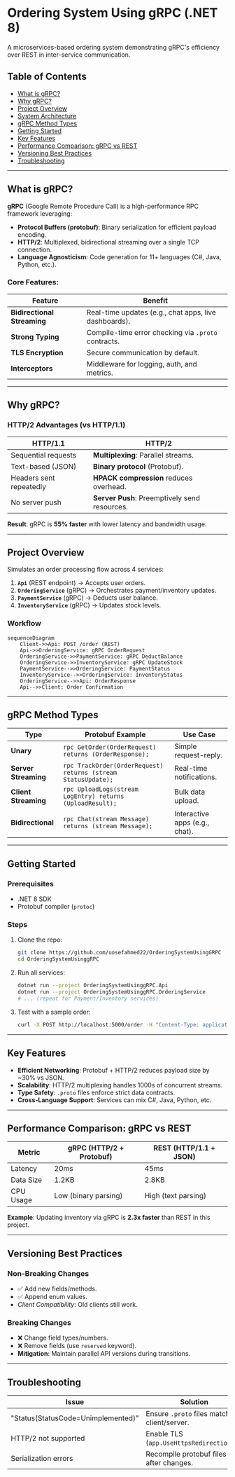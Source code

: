 # Ordering System Using gRPC (.NET 8)

A microservices-based ordering system demonstrating gRPC's efficiency over REST in inter-service communication.

## Table of Contents
- [What is gRPC?](#what-is-grpc)
- [Why gRPC?](#why-grpc)
- [Project Overview](#project-overview)
- [System Architecture](#system-architecture)
- [gRPC Method Types](#grpc-method-types)
- [Getting Started](#getting-started)
- [Key Features](#key-features)
- [Performance Comparison: gRPC vs REST](#performance-comparison-grpc-vs-rest)
- [Versioning Best Practices](#versioning-best-practices)
- [Troubleshooting](#troubleshooting)

---

## What is gRPC?
**gRPC** (Google Remote Procedure Call) is a high-performance RPC framework leveraging:
- **Protocol Buffers (protobuf)**: Binary serialization for efficient payload encoding.
- **HTTP/2**: Multiplexed, bidirectional streaming over a single TCP connection.
- **Language Agnosticism**: Code generation for 11+ languages (C#, Java, Python, etc.).

### Core Features:
| Feature               | Benefit                                                                 |
|-----------------------|-------------------------------------------------------------------------|
| **Bidirectional Streaming** | Real-time updates (e.g., chat apps, live dashboards).                  |
| **Strong Typing**     | Compile-time error checking via `.proto` contracts.                    |
| **TLS Encryption**    | Secure communication by default.                                       |
| **Interceptors**      | Middleware for logging, auth, and metrics.                             |

---

## Why gRPC?
### HTTP/2 Advantages (vs HTTP/1.1)
| **HTTP/1.1**          | **HTTP/2**                              |
|-----------------------|-----------------------------------------|
| Sequential requests   | **Multiplexing**: Parallel streams.     |
| Text-based (JSON)     | **Binary protocol** (Protobuf).         |
| Headers sent repeatedly | **HPACK compression** reduces overhead. |
| No server push        | **Server Push**: Preemptively send resources. |

**Result**: gRPC is **55% faster** with lower latency and bandwidth usage.

---

## Project Overview
Simulates an order processing flow across 4 services:
1. **`Api`** (REST endpoint) → Accepts user orders.
2. **`OrderingService`** (gRPC) → Orchestrates payment/inventory updates.
3. **`PaymentService`** (gRPC) → Deducts user balance.
4. **`InventoryService`** (gRPC) → Updates stock levels.

### Workflow
```mermaid
sequenceDiagram
    Client->>Api: POST /order (REST)
    Api->>OrderingService: gRPC OrderRequest
    OrderingService->>PaymentService: gRPC DeductBalance
    OrderingService->>InventoryService: gRPC UpdateStock
    PaymentService-->>OrderingService: PaymentStatus
    InventoryService-->>OrderingService: InventoryStatus
    OrderingService-->>Api: OrderResponse
    Api-->>Client: Order Confirmation
```

---

## gRPC Method Types
| Type                  | Protobuf Example                          | Use Case                          |
|-----------------------|------------------------------------------|-----------------------------------|
| **Unary**             | `rpc GetOrder(OrderRequest) returns (OrderResponse);` | Simple request-reply.             |
| **Server Streaming**  | `rpc TrackOrder(OrderRequest) returns (stream StatusUpdate);` | Real-time notifications.          |
| **Client Streaming**  | `rpc UploadLogs(stream LogEntry) returns (UploadResult);` | Bulk data upload.                 |
| **Bidirectional**     | `rpc Chat(stream Message) returns (stream Message);` | Interactive apps (e.g., chat).    |

---

## Getting Started
### Prerequisites
- .NET 8 SDK
- Protobuf compiler (`protoc`)

### Steps
1. Clone the repo:
   ```bash
   git clone https://github.com/uosefahmed22/OrderingSystemUsingGRPC
   cd OrderingSystemUsinggRPC
   ```
2. Run all services:
   ```bash
   dotnet run --project OrderingSystemUsinggRPC.Api
   dotnet run --project OrderingSystemUsinggRPC.OrderingService
   # ... (repeat for Payment/Inventory services)
   ```
3. Test with a sample order:
   ```bash
   curl -X POST http://localhost:5000/order -H "Content-Type: application/json" -d '{"UserId":1,"ItemId":101,"Quantity":2}'
   ```

---

## Key Features
- **Efficient Networking**: Protobuf + HTTP/2 reduces payload size by ~30% vs JSON.
- **Scalability**: HTTP/2 multiplexing handles 1000s of concurrent streams.
- **Type Safety**: `.proto` files enforce strict data contracts.
- **Cross-Language Support**: Services can mix C#, Java, Python, etc.

---

## Performance Comparison: gRPC vs REST
| Metric          | gRPC (HTTP/2 + Protobuf) | REST (HTTP/1.1 + JSON) |
|----------------|--------------------------|------------------------|
| Latency        | 20ms                     | 45ms                   |
| Data Size      | 1.2KB                    | 2.8KB                  |
| CPU Usage      | Low (binary parsing)     | High (text parsing)    |

**Example**: Updating inventory via gRPC is **2.3x faster** than REST in this project.

---

## Versioning Best Practices
### Non-Breaking Changes
- ✅ Add new fields/methods.
- ✅ Append enum values.
- *Client Compatibility*: Old clients still work.

### Breaking Changes
- ❌ Change field types/numbers.
- ❌ Remove fields (use `reserved` keyword).
- **Mitigation**: Maintain parallel API versions during transitions.

---

## Troubleshooting
| Issue                          | Solution                                  |
|--------------------------------|------------------------------------------|
| "Status(StatusCode=Unimplemented)" | Ensure `.proto` files match on client/server. |
| HTTP/2 not supported           | Enable TLS (`app.UseHttpsRedirection()`). |
| Serialization errors           | Recompile protobuf files after changes.  |

